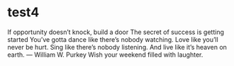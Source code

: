# test4
If opportunity doesn’t knock, build a door
The secret of success is getting started
You’ve gotta dance like there’s nobody watching. Love like you’ll never be hurt. Sing like there’s nobody listening. And live like it’s heaven on earth. ― William W. Purkey
Wish your weekend filled with laughter.
